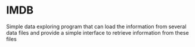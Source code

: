 # IMDB
Simple data exploring program that can load the information from several data files and provide a simple interface to retrieve information from these files 
